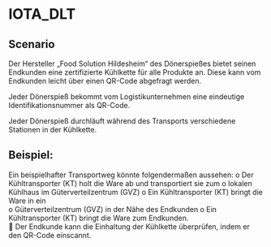 # IOTA_DLT

## Scenario
Der Hersteller „Food Solution Hildesheim“ des Dönerspießes bietet seinen Endkunden eine 
zertifizierte Kühlkette für alle Produkte an. Diese kann vom Endkunden leicht über einen QR-Code 
abgefragt werden. 

Jeder Dönerspieß bekommt vom Logistikunternehmen eine eindeutige Identifikationsnummer als QR-Code. 

Jeder Dönerspieß durchläuft während des Transports verschiedene Stationen in der Kühlkette. 


## Beispiel:
Ein beispielhafter Transportweg könnte folgendermaßen aussehen: 
o  Der Kühltransporter (KT) holt die Ware ab und transportiert sie zum 
o  lokalen Kühlhaus im Güterverteilzentrum (GVZ) 
o  Ein Kühltransporter (KT) bringt die Ware in ein  
o  Güterverteilzentrum (GVZ) in der Nähe des Endkunden 
o  Ein Kühltransporter (KT) bringt die Ware zum Endkunden.  
  Der Endkunde kann die Einhaltung der Kühlkette überprüfen, indem er den QR-Code einscannt.